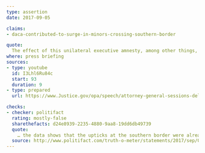 ```yaml
---
type: assertion
date: 2017-09-05

claims:
- daca-contributed-to-surge-in-minors-crossing-southern-border

quote:
  The effect of this unilateral executive amnesty, among other things, contributed to a surge of minors at the southern border…
where: press briefing
sources:
- type: youtube
  id: I3Lhl6Ru84c
  start: 93
  duration: 9
- type: prepared
  url: https://www.Justice.gov/opa/speech/attorney-general-sessions-delivers-remarks-daca

checks:
- checker: politifact
  rating: mostly-false
  sharethefacts: d24e8939-2235-4880-9aa8-19dd6db49739
  quote:
    … the data shows that the upticks at the southern border were already under way by the time DACA was announced, and that the trend line didn’t change significantly after the announcement. So the effect, if there was any at all, would have been too small to measure.
  source: http://www.politifact.com/truth-o-meter/statements/2017/sep/05/jeff-sessions/jeff-sessions-questionable-claim-daca-helped-cause/
---
```

